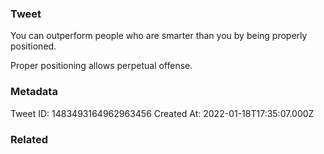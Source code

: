### Tweet
You can outperform people who are smarter than you by being properly positioned.

Proper positioning allows perpetual offense.

### Metadata
Tweet ID: 1483493164962963456
Created At: 2022-01-18T17:35:07.000Z

### Related

